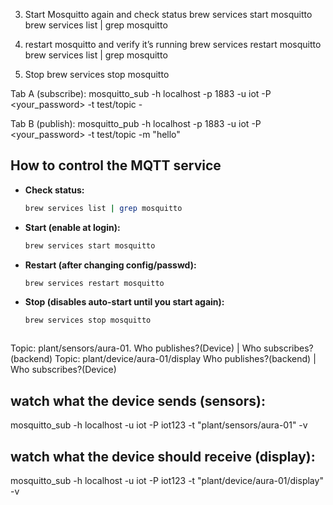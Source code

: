 3) Start Mosquitto again and check status
brew services start mosquitto
brew services list | grep mosquitto

1) restart mosquitto and verify it’s running
brew services restart mosquitto
brew services list | grep mosquitto

2) Stop 
brew services stop mosquitto


Tab A (subscribe):
mosquitto_sub -h localhost -p 1883 -u iot -P <your_password> -t test/topic -

Tab B (publish):
mosquitto_pub -h localhost -p 1883 -u iot -P <your_password> -t test/topic -m "hello"




## How to control the MQTT service

- **Check status:**
    ```bash
    brew services list | grep mosquitto

- **Start (enable at login):**
    ```bash
    brew services start mosquitto

- **Restart (after changing config/passwd):**   
    ```bash
    brew services restart mosquitto

- **Stop (disables auto-start until you start again):**   
    ```bash
    brew services stop mosquitto



Topic: plant/sensors/aura-01.    Who publishes?(Device)     |      Who subscribes?(backend)
Topic: plant/device/aura-01/display     Who publishes?(backend)      |     Who subscribes?(Device)



## watch what the device sends (sensors):
mosquitto_sub -h localhost -u iot -P iot123 -t "plant/sensors/aura-01" -v


## watch what the device should receive (display):
mosquitto_sub -h localhost -u iot -P iot123 -t "plant/device/aura-01/display" -v